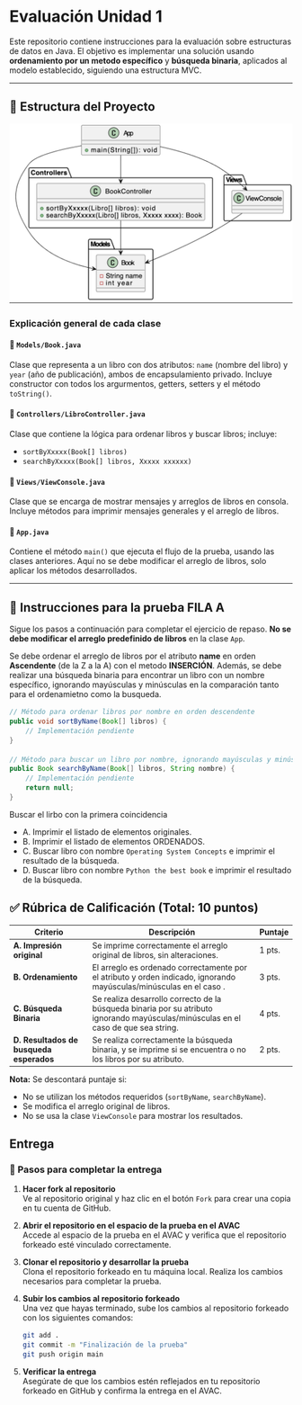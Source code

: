 # Evaluación Unidad 1

Este repositorio contiene instrucciones para la evaluación sobre estructuras de datos en Java. El objetivo es implementar una solución usando **ordenamiento por un metodo específico** y **búsqueda binaria**, aplicados al modelo establecido, siguiendo una estructura MVC.

---

## 🧩 Estructura del Proyecto

![Diagrama UML del Proyecto](assets/uml.png)

### Explicación general de cada clase 

#### 📂 `Models/Book.java`
Clase que representa a un libro con dos atributos: `name` (nombre del libro) y `year` (año de publicación), ambos de encapsulamiento privado. Incluye constructor con todos los argurmentos, getters, setters y el método `toString()`.

#### 📂 `Controllers/LibroController.java`
Clase que contiene la lógica para ordenar libros y buscar libros; incluye:
- `sortByXxxxx(Book[] libros)`
- `searchByXxxxx(Book[] libros, Xxxxx xxxxxx)`

#### 📂 `Views/ViewConsole.java`
Clase que se encarga de mostrar mensajes y arreglos de libros en consola. Incluye métodos para imprimir mensajes generales y el arreglo de libros.

#### 📂 `App.java`
Contiene el método `main()` que ejecuta el flujo de la prueba, usando las clases anteriores. Aquí no se debe modificar el arreglo de libros, solo aplicar los métodos desarrollados.

---

## 📝 Instrucciones para la prueba FILA A

Sigue los pasos a continuación para completar el ejercicio de repaso. **No se debe modificar el arreglo predefinido de libros** en la clase `App`.

Se debe ordenar el arreglo de libros por el atributo **name** en orden **Ascendente** (de la Z a la A) con el metodo **INSERCIÓN**. Además, se debe realizar una búsqueda binaria para encontrar un libro con un nombre específico, ignorando mayúsculas y minúsculas en la comparación tanto para el ordenamietno como la busqueda.

```java
// Método para ordenar libros por nombre en orden descendente
public void sortByName(Book[] libros) {
    // Implementación pendiente
}

// Método para buscar un libro por nombre, ignorando mayúsculas y minúsculas
public Book searchByName(Book[] libros, String nombre) {
    // Implementación pendiente
    return null;
}
```

Buscar el lirbo con la primera coincidencia

- A. Imprimir el listado de elementos originales.
- B. Imprimir el listado de elementos ORDENADOS.
- C. Buscar libro con nombre `Operating System Concepts` e imprimir el resultado de la búsqueda.
- D. Buscar libro con nombre `Python the best book` e imprimir el resultado de la búsqueda.


## ✅ Rúbrica de Calificación (Total: 10 puntos)

| Criterio | Descripción | Puntaje |
|---------|-------------|---------|
| **A. Impresión original** | Se imprime correctamente el arreglo original de libros, sin alteraciones. | 1 pts. |
| **B. Ordenamiento** | El arreglo es ordenado correctamente por el atributo y orden indicado, ignorando mayúsculas/minúsculas en el caso . | 3 pts. |
| **C. Búsqueda Binaria** | Se realiza desarrollo correcto de la búsqueda binaria por su atributo ignorando mayúsculas/minúsculas en el caso de que sea string. | 4 pts. |
| **D. Resultados de busqueda esperados** | Se realiza correctamente la búsqueda binaria, y se imprime si se encuentra o no los libros por su atributo. | 2 pts. |

**Nota:** Se descontará puntaje si:
- No se utilizan los métodos requeridos (`sortByName`, `searchByName`).
- Se modifica el arreglo original de libros.
- No se usa la clase `ViewConsole` para mostrar los resultados.


## Entrega 

### 🚀 Pasos para completar la entrega

1. **Hacer fork al repositorio**  
    Ve al repositorio original y haz clic en el botón `Fork` para crear una copia en tu cuenta de GitHub.

2. **Abrir el repositorio en el espacio de la prueba en el AVAC**  
    Accede al espacio de la prueba en el AVAC y verifica que el repositorio forkeado esté vinculado correctamente.

3. **Clonar el repositorio y desarrollar la prueba**  
    Clona el repositorio forkeado en tu máquina local.
    Realiza los cambios necesarios para completar la prueba.

4. **Subir los cambios al repositorio forkeado**  
    Una vez que hayas terminado, sube los cambios al repositorio forkeado con los siguientes comandos:  
    ```bash
    git add .
    git commit -m "Finalización de la prueba"
    git push origin main
    ```

5. **Verificar la entrega**  
    Asegúrate de que los cambios estén reflejados en tu repositorio forkeado en GitHub y confirma la entrega en el AVAC.